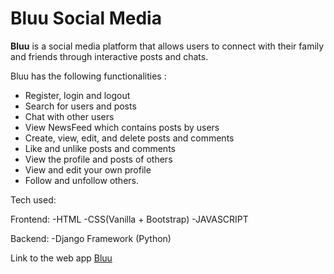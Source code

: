 # Bluu Social Media

**Bluu** is a social media platform that allows users to connect with their family 
and friends through interactive posts and chats.

Bluu has the following functionalities :
- Register, login and logout
- Search for users and posts
- Chat with other users
- View NewsFeed which contains posts by users
- Create, view, edit, and delete posts and comments
- Like and unlike posts and comments
- View the profile and posts of others
- View and edit your own profile
- Follow and unfollow others. 

Tech used:

Frontend:
-HTML
-CSS(Vanilla + Bootstrap) 
-JAVASCRIPT 

Backend:
-Django Framework (Python) 

Link to the web app [Bluu](https://bluu-app.herokuapp.com/) 

